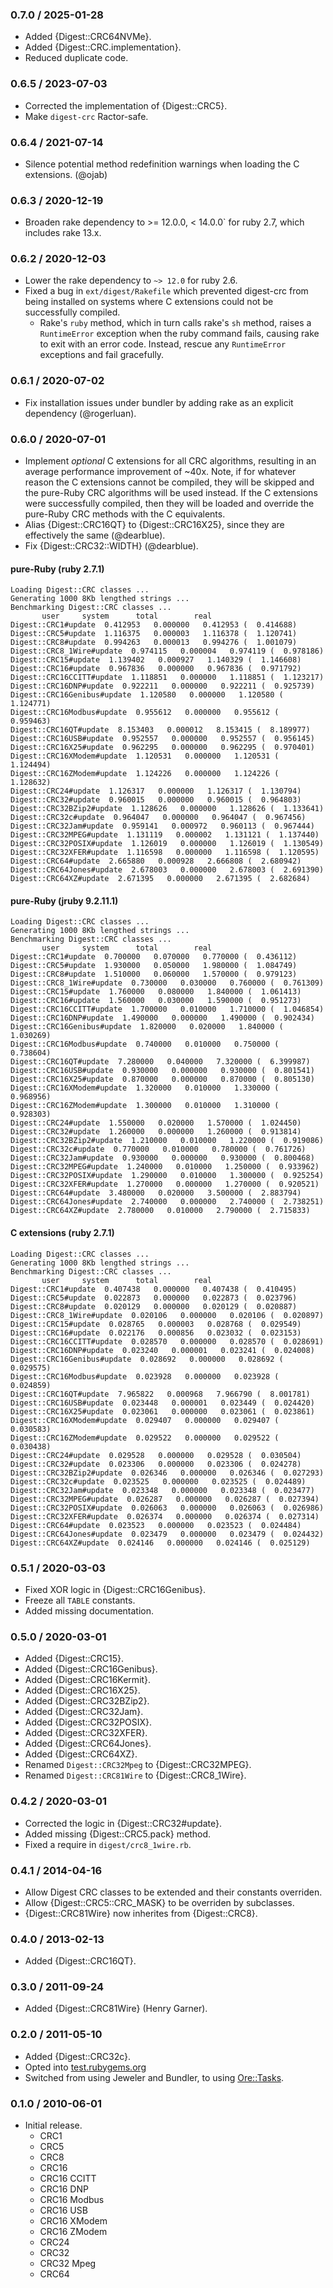 ### 0.7.0 / 2025-01-28

* Added {Digest::CRC64NVMe}.
* Added {Digest::CRC.implementation}.
* Reduced duplicate code.

### 0.6.5 / 2023-07-03

* Corrected the implementation of {Digest::CRC5}.
* Make `digest-crc` Ractor-safe.

### 0.6.4 / 2021-07-14

* Silence potential method redefinition warnings when loading the C extensions.
  (@ojab)

### 0.6.3 / 2020-12-19

* Broaden rake dependency to >= 12.0.0, < 14.0.0` for ruby 2.7, which includes
  rake 13.x.

### 0.6.2 / 2020-12-03

* Lower the rake dependency to `~> 12.0` for ruby 2.6.
* Fixed a bug in `ext/digest/Rakefile` which prevented digest-crc from being
  installed on systems where C extensions could not be successfully compiled.
  * Rake's `ruby` method, which in turn calls rake's `sh` method, raises
    a `RuntimeError` exception when the ruby command fails, causing rake to
    exit with an error code. Instead, rescue any `RuntimeError` exceptions and
    fail gracefully.

### 0.6.1 / 2020-07-02

* Fix installation issues under bundler by adding rake as an explicit dependency
  (@rogerluan).

### 0.6.0 / 2020-07-01

* Implement _optional_ C extensions for all CRC algorithms, resulting in an
  average performance improvement of ~40x. Note, if for whatever reason the
  C extensions cannot be compiled, they will be skipped and the pure-Ruby
  CRC algorithms will be used instead. If the C extensions were successfully
  compiled, then they will be loaded and override the pure-Ruby CRC methods with
  the C equivalents.
* Alias {Digest::CRC16QT} to {Digest::CRC16X25}, since they are effectively the same (@dearblue).
* Fix {Digest::CRC32::WIDTH} (@dearblue).

#### pure-Ruby (ruby 2.7.1)

    Loading Digest::CRC classes ...
    Generating 1000 8Kb lengthed strings ...
    Benchmarking Digest::CRC classes ...
           user     system      total        real
    Digest::CRC1#update  0.412953   0.000000   0.412953 (  0.414688)
    Digest::CRC5#update  1.116375   0.000003   1.116378 (  1.120741)
    Digest::CRC8#update  0.994263   0.000013   0.994276 (  1.001079)
    Digest::CRC8_1Wire#update  0.974115   0.000004   0.974119 (  0.978186)
    Digest::CRC15#update  1.139402   0.000927   1.140329 (  1.146608)
    Digest::CRC16#update  0.967836   0.000000   0.967836 (  0.971792)
    Digest::CRC16CCITT#update  1.118851   0.000000   1.118851 (  1.123217)
    Digest::CRC16DNP#update  0.922211   0.000000   0.922211 (  0.925739)
    Digest::CRC16Genibus#update  1.120580   0.000000   1.120580 (  1.124771)
    Digest::CRC16Modbus#update  0.955612   0.000000   0.955612 (  0.959463)
    Digest::CRC16QT#update  8.153403   0.000012   8.153415 (  8.189977)
    Digest::CRC16USB#update  0.952557   0.000000   0.952557 (  0.956145)
    Digest::CRC16X25#update  0.962295   0.000000   0.962295 (  0.970401)
    Digest::CRC16XModem#update  1.120531   0.000000   1.120531 (  1.124494)
    Digest::CRC16ZModem#update  1.124226   0.000000   1.124226 (  1.128632)
    Digest::CRC24#update  1.126317   0.000000   1.126317 (  1.130794)
    Digest::CRC32#update  0.960015   0.000000   0.960015 (  0.964803)
    Digest::CRC32BZip2#update  1.128626   0.000000   1.128626 (  1.133641)
    Digest::CRC32c#update  0.964047   0.000000   0.964047 (  0.967456)
    Digest::CRC32Jam#update  0.959141   0.000972   0.960113 (  0.967444)
    Digest::CRC32MPEG#update  1.131119   0.000002   1.131121 (  1.137440)
    Digest::CRC32POSIX#update  1.126019   0.000000   1.126019 (  1.130549)
    Digest::CRC32XFER#update  1.116598   0.000000   1.116598 (  1.120595)
    Digest::CRC64#update  2.665880   0.000928   2.666808 (  2.680942)
    Digest::CRC64Jones#update  2.678003   0.000000   2.678003 (  2.691390)
    Digest::CRC64XZ#update  2.671395   0.000000   2.671395 (  2.682684)

#### pure-Ruby (jruby 9.2.11.1)

    Loading Digest::CRC classes ...
    Generating 1000 8Kb lengthed strings ...
    Benchmarking Digest::CRC classes ...
           user     system      total        real
    Digest::CRC1#update  0.700000   0.070000   0.770000 (  0.436112)
    Digest::CRC5#update  1.930000   0.050000   1.980000 (  1.084749)
    Digest::CRC8#update  1.510000   0.060000   1.570000 (  0.979123)
    Digest::CRC8_1Wire#update  0.730000   0.030000   0.760000 (  0.761309)
    Digest::CRC15#update  1.760000   0.080000   1.840000 (  1.061413)
    Digest::CRC16#update  1.560000   0.030000   1.590000 (  0.951273)
    Digest::CRC16CCITT#update  1.700000   0.010000   1.710000 (  1.046854)
    Digest::CRC16DNP#update  1.490000   0.000000   1.490000 (  0.902434)
    Digest::CRC16Genibus#update  1.820000   0.020000   1.840000 (  1.030269)
    Digest::CRC16Modbus#update  0.740000   0.010000   0.750000 (  0.738604)
    Digest::CRC16QT#update  7.280000   0.040000   7.320000 (  6.399987)
    Digest::CRC16USB#update  0.930000   0.000000   0.930000 (  0.801541)
    Digest::CRC16X25#update  0.870000   0.000000   0.870000 (  0.805130)
    Digest::CRC16XModem#update  1.320000   0.010000   1.330000 (  0.968956)
    Digest::CRC16ZModem#update  1.300000   0.010000   1.310000 (  0.928303)
    Digest::CRC24#update  1.550000   0.020000   1.570000 (  1.024450)
    Digest::CRC32#update  1.260000   0.000000   1.260000 (  0.913814)
    Digest::CRC32BZip2#update  1.210000   0.010000   1.220000 (  0.919086)
    Digest::CRC32c#update  0.770000   0.010000   0.780000 (  0.761726)
    Digest::CRC32Jam#update  0.930000   0.000000   0.930000 (  0.800468)
    Digest::CRC32MPEG#update  1.240000   0.010000   1.250000 (  0.933962)
    Digest::CRC32POSIX#update  1.290000   0.010000   1.300000 (  0.925254)
    Digest::CRC32XFER#update  1.270000   0.000000   1.270000 (  0.920521)
    Digest::CRC64#update  3.480000   0.020000   3.500000 (  2.883794)
    Digest::CRC64Jones#update  2.740000   0.000000   2.740000 (  2.738251)
    Digest::CRC64XZ#update  2.780000   0.010000   2.790000 (  2.715833)


#### C extensions (ruby 2.7.1)

    Loading Digest::CRC classes ...
    Generating 1000 8Kb lengthed strings ...
    Benchmarking Digest::CRC classes ...
           user     system      total        real
    Digest::CRC1#update  0.407438   0.000000   0.407438 (  0.410495)
    Digest::CRC5#update  0.022873   0.000000   0.022873 (  0.023796)
    Digest::CRC8#update  0.020129   0.000000   0.020129 (  0.020887)
    Digest::CRC8_1Wire#update  0.020106   0.000000   0.020106 (  0.020897)
    Digest::CRC15#update  0.028765   0.000003   0.028768 (  0.029549)
    Digest::CRC16#update  0.022176   0.000856   0.023032 (  0.023153)
    Digest::CRC16CCITT#update  0.028570   0.000000   0.028570 (  0.028691)
    Digest::CRC16DNP#update  0.023240   0.000001   0.023241 (  0.024008)
    Digest::CRC16Genibus#update  0.028692   0.000000   0.028692 (  0.029575)
    Digest::CRC16Modbus#update  0.023928   0.000000   0.023928 (  0.024859)
    Digest::CRC16QT#update  7.965822   0.000968   7.966790 (  8.001781)
    Digest::CRC16USB#update  0.023448   0.000001   0.023449 (  0.024420)
    Digest::CRC16X25#update  0.023061   0.000000   0.023061 (  0.023861)
    Digest::CRC16XModem#update  0.029407   0.000000   0.029407 (  0.030583)
    Digest::CRC16ZModem#update  0.029522   0.000000   0.029522 (  0.030438)
    Digest::CRC24#update  0.029528   0.000000   0.029528 (  0.030504)
    Digest::CRC32#update  0.023306   0.000000   0.023306 (  0.024278)
    Digest::CRC32BZip2#update  0.026346   0.000000   0.026346 (  0.027293)
    Digest::CRC32c#update  0.023525   0.000000   0.023525 (  0.024489)
    Digest::CRC32Jam#update  0.023348   0.000000   0.023348 (  0.023477)
    Digest::CRC32MPEG#update  0.026287   0.000000   0.026287 (  0.027394)
    Digest::CRC32POSIX#update  0.026063   0.000000   0.026063 (  0.026986)
    Digest::CRC32XFER#update  0.026374   0.000000   0.026374 (  0.027314)
    Digest::CRC64#update  0.023523   0.000000   0.023523 (  0.024484)
    Digest::CRC64Jones#update  0.023479   0.000000   0.023479 (  0.024432)
    Digest::CRC64XZ#update  0.024146   0.000000   0.024146 (  0.025129)

### 0.5.1 / 2020-03-03

* Fixed XOR logic in {Digest::CRC16Genibus}.
* Freeze all `TABLE` constants.
* Added missing documentation.

### 0.5.0 / 2020-03-01

* Added {Digest::CRC15}.
* Added {Digest::CRC16Genibus}.
* Added {Digest::CRC16Kermit}.
* Added {Digest::CRC16X25}.
* Added {Digest::CRC32BZip2}.
* Added {Digest::CRC32Jam}.
* Added {Digest::CRC32POSIX}.
* Added {Digest::CRC32XFER}.
* Added {Digest::CRC64Jones}.
* Added {Digest::CRC64XZ}.
* Renamed `Digest::CRC32Mpeg` to {Digest::CRC32MPEG}.
* Renamed `Digest::CRC81Wire` to {Digest::CRC8_1Wire}.

### 0.4.2 / 2020-03-01

* Corrected the logic in {Digest::CRC32#update}.
* Added missing {Digest::CRC5.pack} method.
* Fixed a require in `digest/crc8_1wire.rb`.

### 0.4.1 / 2014-04-16

* Allow Digest CRC classes to be extended and their constants overriden.
* Allow {Digest::CRC5::CRC_MASK} to be overriden by subclasses.
* {Digest::CRC81Wire} now inherites from {Digest::CRC8}.

### 0.4.0 / 2013-02-13

* Added {Digest::CRC16QT}.

### 0.3.0 / 2011-09-24

* Added {Digest::CRC81Wire} (Henry Garner).

### 0.2.0 / 2011-05-10

* Added {Digest::CRC32c}.
* Opted into [test.rubygems.org](http://test.rubygems.org/)
* Switched from using Jeweler and Bundler, to using
  [Ore::Tasks](http://github.com/ruby-ore/ore-tasks).

### 0.1.0 / 2010-06-01

* Initial release.
  * CRC1
  * CRC5
  * CRC8
  * CRC16
  * CRC16 CCITT
  * CRC16 DNP
  * CRC16 Modbus
  * CRC16 USB
  * CRC16 XModem
  * CRC16 ZModem
  * CRC24
  * CRC32
  * CRC32 Mpeg
  * CRC64
